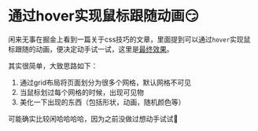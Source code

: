 # 通过hover实现鼠标跟随动画:smirk:

闲来无事在掘金上看到一篇关于css技巧的文章，里面提到可以通过`hover`实现鼠标跟随的动画，便决定动手试一试，这里是[最终效果](https://codepen.io/LazyChen/pen/OJLZqye)。

其实很简单，大致思路如下：

1. 通过grid布局将页面划分为很多个网格，默认网格不可见
2. 当鼠标划过每个网格的时候，出现可见物
3. 美化一下出现的东西（包括形状，动画，随机颜色等）

可能确实比较闲哈哈哈哈，因为之前没做过想动手试试:guitar:
